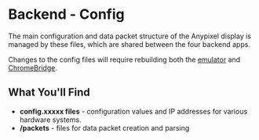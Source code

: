# Backend - Config
The main configuration and data packet structure of the Anypixel display is managed by these files, which are shared between the four backend apps. 

Changes to the config files will require rebuilding both the [emulator](https://github.com/googlecreativelab/anypixel/tree/master/backend/emulator) and [ChromeBridge](https://github.com/googlecreativelab/anypixel/tree/master/backend/chromebridge).

## What You'll Find
- **config.xxxxx files** - configuration values and IP addresses for various hardware systems. 
- **/packets** - files for data packet creation and parsing
